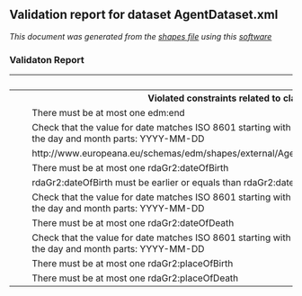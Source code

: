 ## Validation report for dataset AgentDataset.xml
_This document was generated from the [shapes file](/shapes-edm/src/main/resources/etc/edm/shapes/external/Agent.ttl) using this [software](/shapes-doc)_

### Validaton Report

<table><tr><td></td>
<td>perRecord</td><td>total</td></tr><tr><th colspan='3' style='padding-left:20px'>Violated constraints related to class edm:Agent</th>
</tr>
<tr><td style='padding-left:40px'>There must be at most one edm:end</td>
<td align='right'>46</td><td align='right'>46</td></tr>
<tr><td style='padding-left:40px'>Check that the value for date matches ISO 8601 starting with
                    the year and hyphenating the day and month parts: 
                    YYYY-MM-DD</td>
<td align='right'>291</td><td align='right'>296</td></tr>
<tr><td style='padding-left:40px'>http://www.europeana.eu/schemas/edm/shapes/external/Agent/edm_isRelatedTo#type</td>
<td align='right'>6</td><td align='right'>17</td></tr>
<tr><td style='padding-left:40px'>There must be at most one rdaGr2:dateOfBirth</td>
<td align='right'>94</td><td align='right'>94</td></tr>
<tr><td style='padding-left:40px'>rdaGr2:dateOfBirth must be earlier or equals than 
                    rdaGr2:dateOfDeath</td>
<td align='right'>16</td><td align='right'>20</td></tr>
<tr><td style='padding-left:40px'>Check that the value for date matches ISO 8601 starting with
                    the year and hyphenating the day and month parts: 
                    YYYY-MM-DD</td>
<td align='right'>578</td><td align='right'>589</td></tr>
<tr><td style='padding-left:40px'>There must be at most one rdaGr2:dateOfDeath</td>
<td align='right'>46</td><td align='right'>46</td></tr>
<tr><td style='padding-left:40px'>Check that the value for date matches ISO 8601 starting with
                    the year and hyphenating the day and month parts: 
                    YYYY-MM-DD</td>
<td align='right'>291</td><td align='right'>296</td></tr>
<tr><td style='padding-left:40px'>There must be at most one rdaGr2:placeOfBirth</td>
<td align='right'>637</td><td align='right'>637</td></tr>
<tr><td style='padding-left:40px'>There must be at most one rdaGr2:placeOfDeath</td>
<td align='right'>192</td><td align='right'>192</td></tr>
<table>


